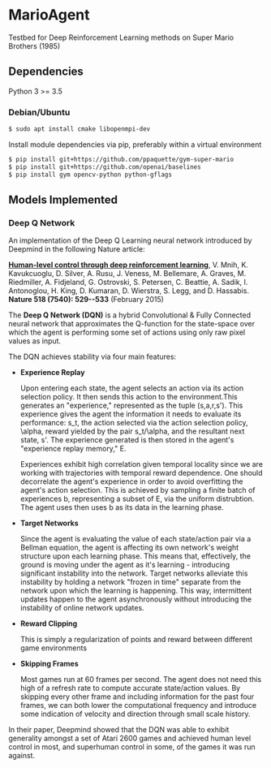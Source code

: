 # MarioAgent
Testbed for Deep Reinforcement Learning methods on Super Mario Brothers (1985)

## Dependencies

Python 3 >= 3.5

### Debian/Ubuntu

```bash
$ sudo apt install cmake libopenmpi-dev 
```

Install module dependencies via pip, preferably within a virtual environment  

```bash
$ pip install git+https://github.com/ppaquette/gym-super-mario  
$ pip install git+https://github.com/openai/baselines  
$ pip install gym opencv-python python-gflags
```

## Models Implemented

### Deep Q Network

An implementation of the Deep Q Learning neural network introduced by Deepmind in the following Nature article:

[**Human-level control through deep reinforcement learning**](https://storage.googleapis.com/deepmind-media/dqn/DQNNaturePaper.pdf), V. Mnih, K. Kavukcuoglu, D. Silver, A. Rusu, J. Veness, M. Bellemare, A. Graves, M. Riedmiller, A. Fidjeland, G. Ostrovski, S. Petersen, C. Beattie, A. Sadik, I. Antonoglou, H. King, D. Kumaran, D. Wierstra, S. Legg, and D. Hassabis. **Nature 518 (7540): 529--533** (February 2015)

<Nature cover here>

The **Deep Q Network (DQN)** is a hybrid Convolutional & Fully Connected neural network that approximates the Q-function for the state-space over which the agent is performing some set of actions using only raw pixel values as input.

<DQN network diagram here>

The DQN achieves stability via four main features:

  * **Experience Replay**
    
    Upon entering each state, the agent selects an action via its action selection policy. It then sends this action to the environment.This generates an "experience," represented as the tuple (s,a,r,s'). This experience gives the agent the information it needs to evaluate its performance: s_t, the action selected via the action selection policy, \alpha, reward yielded by the pair s_t/\alpha, and the resultant next state, s'. The experience generated is then stored in the agent's "experience replay memory," E.

    Experiences exhibit high correlation given temporal locality since we are working with trajectories with temporal reward dependence. One should decorrelate the agent's experience in order to avoid overfitting the agent's action selection. This is achieved by sampling a finite batch of experiences b, representing a subset of E, via the uniform distrubtion. The agent uses then uses b as its data in the learning phase.
    
  * **Target Networks**
    
    Since the agent is evaluating the value of each state/action pair via a Bellman equation, the agent is affecting its own network's weight structure upon each learning phase. This means that, effectively, the ground is moving under the agent as it's learning - introducing significant instability into the network. Target networks alleviate this instability by holding a network "frozen in time" separate from the network upon which the learning is happening. This way, intermittent updates happen to the agent asynchronously without introducing the instability of online network updates.
    
  * **Reward Clipping**
    
    This is simply a regularization of points and reward between different game environments
    
  * **Skipping Frames**
    
    Most games run at 60 frames per second. The agent does not need this high of a refresh rate to compute accurate state/action values. By skipping every other frame and including information for the past four frames, we can both lower the computational frequency and introduce some indication of velocity and direction through small scale history.
    
 In their paper, Deepmind showed that the DQN was able to exhibit generality amongst a set of Atari 2600 games and achieved human level control in most, and superhuman control in some, of the games it was run against.
 
 <Perf chart from paper here>
